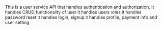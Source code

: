 This is a user service API that handles authentication and authorization.
It handles CRUD functionality of user
it handles users roles
it handles password reset
it handles login, signup
it handles profile, payment info and user setting
